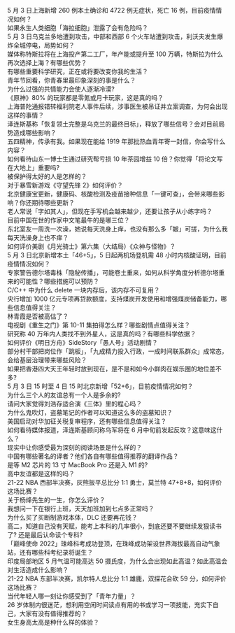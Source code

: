 5 月 3 日上海新增 260 例本土确诊和 4722 例无症状，死亡 16 例，目前疫情情况如何？  
如果永生人类细胞「海拉细胞」泄露了会有危险吗？  
5 月 3 日乌克兰多地遭到攻击，中部和西部 6 个火车站遭到攻击，利沃夫发生爆炸全城停电，局势如何？  
媒体称特斯拉将在上海投产第二工厂，年产能或提升至 100 万辆，特斯拉为什么再次选择上海？有哪些优势？  
有哪些重要科学研究，正在或将要改变你我的生活？  
青年节回看，你青春里最印象深刻的事是什么？  
为什么过强的共情能力会使人逐渐冷漠?  
《原神》80% 的玩家都是零氪或月卡玩家，这是真的吗？  
上海普陀通报错转福利院老人事件后续，涉事医生被吊证并立案调查，为何会出现这样的事情？  
泽连斯基称「恢复领土完整是乌克兰的最终目标」，释放了哪些信号？会对目前局势造成哪些影响？  
五四精神，传承有我。如果现在能给 1919 年那批热血青年寄一封信，你会写什么内容？  
如何看待山东一博士生通过研究帮亏损 10 年茶园增益 10 倍？你觉得「将论文写在大地上」重要吗?  
被保护得太好的人是怎样的？  
对于暴雪新游戏《守望先锋 2》如何评价？  
北京健康宝更新，健康码、核酸检测及疫苗接种信息「一键可查」，会带来哪些影响？你还期待哪些更新？  
老人常说「字如其人」，但现在手写机会越来越少，还要让孩子从小练字吗？  
目前中国在世的作家中文笔最牛的是哪三位？  
东北室友一周洗一次澡，她说每天洗身上痒，也没有那么多「皴」可搓，为什么我每天洗澡身上也不痒？  
如何评价美剧《月光骑士》第六集（大结局）《众神与怪物》？  
5 月 3 日北京新增本土「46+5」，5 日起两机场登机需 48 小时内核酸证明，目前疫情情况如何？  
专家警告德尔塔毒株「隐秘传播」，可能卷土重来，如何从科学角度分析德尔塔重来的可能性？哪些措施可以预防？  
C/C++ 中为什么 delete 一块内存后，该内存不可复用？  
央行增加 1000 亿元专项再贷款额度，支持煤炭开发使用和增强煤炭储备能力，哪些信息值得关注？  
林青霞是否被高估了？  
电视剧《重生之门》第 10-11 集拍得怎么样？哪些剧情点值得关注？  
研究称 40 万年内人类找不到外星人，这是真的吗？有哪些科学依据？  
如何评价《明日方舟》SideStory「愚人号」活动剧情？  
部分村干部把岗位作「跳板」，「九成精力投入行政，一成时间联系群众」成常态，会给基层治理带来哪些风险？  
如果把香港四大天王年轻时放到现在，是不是和如今小鲜肉在娱乐圈的地位差不多?  
5 月 3 日 15 时至 4 日 15 时北京新增「52+6」，目前疫情情况如何？  
为什么三个人的友谊总有一个人是多余的?  
请问大家觉得刘浩存适合演《三体》里的程心吗？  
为什么鬼吹灯，盗墓笔记的作者可以知道这么多的盗墓知识？  
美国启动对华加征关税复审程序，还有哪些信息值得关注？  
如何看待媒体报道，泽连斯基顾问称乌军将在 6 月中旬前发起反攻？这意味这什么？  
现实中让你感受最为深刻的阅读场景是什么样的？  
中国有哪些著名的译者？他们各自有哪些值得推荐的翻译作品？  
是等 M2 芯片的 13 寸 MacBook Pro 还是入 M1 的?  
高中友谊都是这样的吗？  
21-22 NBA 西部半决赛，灰熊扳平总比分 1:1 勇士，莫兰特 47+8+8，如何评价这场比赛？  
关于杨绛先生的一生，你怎么评价？  
我想问一下在银行上班，天天加班加到七点多正常吗？  
为什么买了买断制游戏本体，DLC 还要再花钱？  
高二，知道自己没有天赋，能考上本科的几率很小，到底还要不要继续发狠读书了? 还是最后认命读个专科?  
「巅峰使命 2022」珠峰科考成功登顶，在珠峰成功架设世界海拔最高自动气象站，还有哪些科考纪录将诞生？  
印度局部地区 5 月气温可能高达 50 摄氏度，为什么会出现如此高温？如此高温会对生活造成什么影响？  
21-22 NBA 东部半决赛，凯尔特人总比分 1:1 雄鹿，双探花合砍 59 分，如何评价这场比赛？  
当代年轻人哪一刻让你感受到了「青年力量」？  
26 岁体制内很迷茫，想利用空闲时间读点有用的书或学习一项技能，充实下自己，大家有没有值得推荐的？  
女生身高太高是种什么样的体验？  
